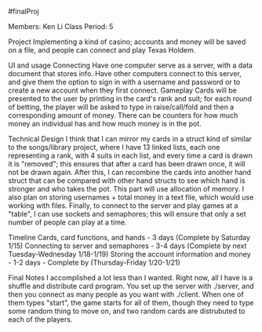 #finalProj

Members: Ken Li
Class Period: 5

Project
Implementing a kind of casino; accounts and money will be saved on a file, and people can connect and play Texas Holdem.

UI and usage
Connecting
Have one computer serve as a server, with a data document that stores info. Have other computers connect to this server, and give them the option to sign in with a username and password or to create a new account when they first connect.
Gameplay
Cards will be presented to the user by printing in the card's rank and suit; for each round of betting, the player will be asked to type in raise/call/fold and then a corresponding amount of money. There can be counters for how much money an individual has and how much money is in the pot.

Technical Design
I think that I can mirror my cards in a struct kind of similar to the songs/library project, where I have 13 linked lists, each one representing a rank, with 4 suits in each list, and every time a card is drawn it is "removed"; this ensures that after a card has been drawn once, it will not be drawn again. After this, I can recombine the cards into another hand struct that can be compared with other hand structs to see which hand is stronger and who takes the pot. This part will use allocation of memory.
I also plan on storing usernames + total money in a text file, which would use working with files.
Finally, to connect to the server and play games at a "table", I can use sockets and semaphores; this will ensure that only a set number of people can play at a time.

Timeline
Cards, card functions, and hands - 3 days (Complete by Saturday 1/15)
Connecting to server and semaphores - 3-4 days (Complete by next Tuesday-Wednesday 1/18-1/19)
Storing the account information and money - 1-2 days - Complete by (Thursday-Friday 1/20-1/21)

Final Notes
I accomplished a lot less than I wanted. Right now, all I have is a shuffle and distribute card program. You set up the server with ./server, and then you connect as many people as you want with ./client. When one of them types "start", the game starts for all of them, though they need to type some random thing to move on, and two random cards are distrubuted to each of the players.
